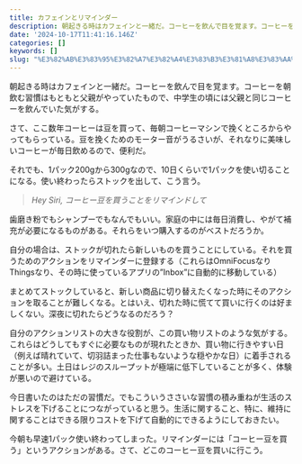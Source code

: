 ```yaml
---
title: カフェインとリマインダー
description: 朝起きる時はカフェインと一緒だ。コーヒーを飲んで目を覚ます。コーヒーを朝飲む習慣はもともと父親がやっていたもので、中学生の頃には父親と同じコーヒーを飲んでいた気がする。
date: '2024-10-17T11:41:16.146Z'
categories: []
keywords: []
slug: "%E3%82%AB%E3%83%95%E3%82%A7%E3%82%A4%E3%83%B3%E3%81%A8%E3%83%AA%E3%83%9E%E3%82%A4%E3%83%B3%E3%83%80%E3%83%BC"
---
```

朝起きる時はカフェインと一緒だ。コーヒーを飲んで目を覚ます。コーヒーを朝飲む習慣はもともと父親がやっていたもので、中学生の頃には父親と同じコーヒーを飲んでいた気がする。

さて、ここ数年コーヒーは豆を買って、毎朝コーヒーマシンで挽くところからやってもらっている。豆を挽くためのモーター音がうるさいが、それなりに美味しいコーヒーが毎日飲めるので、便利だ。

それでも、1パック200gから300gなので、10日くらいで1パックを使い切ることになる。使い終わったらストックを出して、こう言う。

> _Hey Siri, コーヒー豆を買うことをリマインドして_

歯磨き粉でもシャンプーでもなんでもいい。家庭の中には毎日消費し、やがて補充が必要になるものがある。それらをいつ購入するのがベストだろうか。

自分の場合は、ストックが切れたら新しいものを買うことにしている。それを買うためのアクションをリマインダーに登録する（これらはOmniFocusなりThingsなり、その時に使っているアプリの”Inbox”に自動的に移動している）

まとめてストックしていると、新しい商品に切り替えたくなった時にそのアクションを取ることが難しくなる。とはいえ、切れた時に慌てて買いに行くのは好ましくない。深夜に切れたらどうなるのだろう？

自分のアクションリストの大きな役割が、この買い物リストのような気がする。これらはどうしてもすぐに必要なものが現れたときか、買い物に行きやすい日（例えば晴れていて、切羽詰まった仕事もないような穏やかな日）に着手されることが多い。土日はレジのスループットが極端に低下していることが多く、体験が悪いので避けている。

今日書いたのはただの習慣だ。でもこういうささいな習慣の積み重ねが生活のストレスを下げることにつながっていると思う。生活に関すること、特に、維持に関することはできる限りコストを下げて自動的にできるようにしておきたい。

今朝も早速1パック使い終わってしまった。リマインダーには「コーヒー豆を買う」というアクションがある。さて、どこのコーヒー豆を買いに行こう。